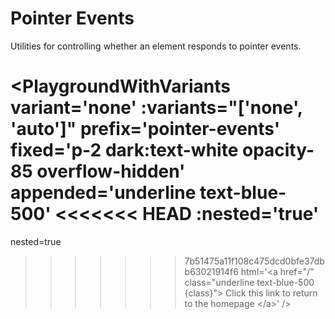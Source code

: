# Pointer Events

Utilities for controlling whether an element responds to pointer events.

<PlaygroundWithVariants
  variant='none'
  :variants="['none', 'auto']"
  prefix='pointer-events'
  fixed='p-2 dark:text-white opacity-85 overflow-hidden'
  appended='underline text-blue-500'
<<<<<<< HEAD
  :nested='true'
=======
  nested=true
>>>>>>> 7b51475a11f108c475dcd0bfe37dbb63021914f6
  html='&lt;a href="/" class="underline text-blue-500 {class}"&gt;
    Click this link to return to the homepage
  &lt;/a&gt;'
/>

